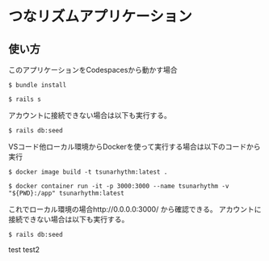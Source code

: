 # つなリズムアプリケーション

## 使い方

このアプリケーションをCodespacesから動かす場合
```
$ bundle install
```
```
$ rails s
```
アカウントに接続できない場合は以下も実行する。
```
$ rails db:seed
```

VSコード他ローカル環境からDockerを使って実行する場合は以下のコードから実行
```
$ docker image build -t tsunarhythm:latest .
```
```
$ docker container run -it -p 3000:3000 --name tsunarhythm -v "${PWD}:/app" tsunarhythm:latest
```
これでローカル環境の場合http://0.0.0.0:3000/ から確認できる。
アカウントに接続できない場合は以下も実行する。
```
$ rails db:seed
```
test
test2